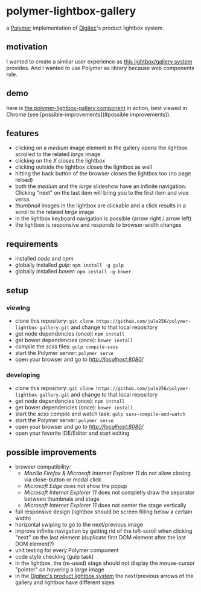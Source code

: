 # polymer-lightbox-gallery

a [Polymer](https://www.polymer-project.org/) implementation of [Digitec](https://www.digitec.ch/)'s product lightbox system.

## motivation

I wanted to create a similar user experience as  [this lightbox/gallery system](https://www.digitec.ch/de/s1/product/corsair-gaming-k55-rgb-usb-ch-kabel-tastatur-5992745) provides. And I wanted to use Polymer as library because web components rule.

## demo

here is [the polymer-lightbox-gallery component](https://www.creative-coding.net/demo/polymer-lightbox-gallery/) in action, best viewed in Chrome (see [possible-improvements](#possible improvements)). 

## features
* clicking on a _medium_ image element in the gallery opens the lightbox scrolled to the related _large_ image
* clicking on the _X_ closes the lightbox
* clicking outside the lightbox closes the lightbox as well
* hitting the back button of the browser closes the lightbox too (no page reload)
* both the _medium_ and the _large_ slideshow have an infinite navigation: Clicking "next" on the last item will bring you to the first item and vice versa.
* _thumbnail_ images in the lightbox are clickable and a click results in a scroll to the related _large_ image
* in the lightbox keyboard navigation is possible (arrow right / arrow left)
* the lightbox is responsive and responds to browser-width changes

## requirements

* installed _node_ and _npm_
* globally installed _gulp_: `npm install -g gulp`
* globally installed _bower_: `npm install -g bower`

## setup

### viewing

* clone this repository: `git clone https://github.com/jule256/polymer-lightbox-gallery.git` and change to that local repository
* get node dependencies (once): `npm install`
* get bower dependencies (once): `bower install`
* compile the _scss_ files: `gulp compile-sass`
* start the Polymer server: `polymer serve`
* open your browser and go to _[http://localhost:8080/](http://localhost:8080/)_

### developing

* clone this repository: `git clone https://github.com/jule256/polymer-lightbox-gallery.git` and change to that local repository
* get node dependencies (once): `npm install`
* get bower dependencies (once): `bower install`
* start the _scss_ compile and watch task: `gulp sass-compile-and-watch`
* start the Polymer server: `polymer serve`
* open your browser and go to _[http://localhost:8080/](http://localhost:8080/)_
* open your favorite IDE/Editor and start editing

## possible improvements

* browser compatibility:
  * _Mozilla Firefox_ & _Microsoft Internet Explorer 11_ do not allow closing via close-button or modal click
  * _Microsoft Edge_ does not show the popup
  * _Microsoft Internet Explorer 11_ does not completly draw the separator between thumbnais and stage
  * _Microsoft Internet Explorer 11_ does not center the stage vertically
* full responsive design (lightbox should be screen filling below a certain width)
* horizontal swiping to go to the next/previous image
* improve infinite navigation by getting rid of the left-scroll when clicking "next" on the last element (duplicate first DOM element after the last DOM element?)
* unit testing for every Polymer component
* code style checking (gulp task)
* in the lightbox, the (re-used) stage should not display the mouse-cursor "pointer" on hovering a _large_ image
* in the [Digitec's product lightbox system](https://www.digitec.ch/de/s1/product/corsair-gaming-k55-rgb-usb-ch-kabel-tastatur-5992745) the next/previous arrows of the gallery and lightbox have different sizes